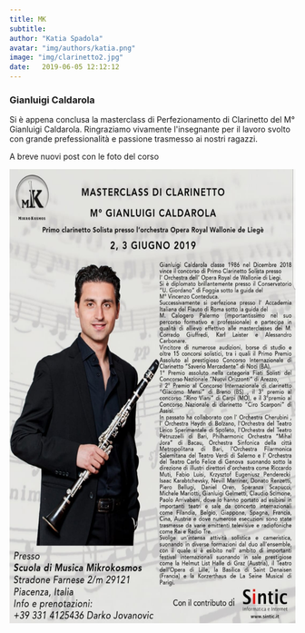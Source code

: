 ```yaml
---
title: MK
subtitle:
author: "Katia Spadola"
avatar: "img/authors/katia.png"
image: "img/clarinetto2.jpg"
date:   2019-06-05 12:12:12
---
```


### Gianluigi Caldarola
Si è appena conclusa la masterclass di Perfezionamento di Clarinetto del M° Gianluigi Caldarola. Ringraziamo vivamente l'insegnante per il lavoro svolto con grande prefessionalità e passione trasmesso ai nostri ragazzi.

A breve nuovi post con le foto del corso

<!--![MasterclassClarinettoMG](img/MasterclassClarinettoMG.jpg =20x100)-->

<img src="/img/MasterclassClarinettoMG.jpg" height="800" width="550">
